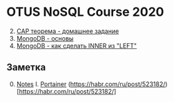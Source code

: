 # OTUS NoSQL Course 2020

2. [CAP теорема - домашнее задание](./002_CAP_THEOREM.md)
3. [MongoDB - основы](./003_MONGODB.md)
4. [MongoDB - как сделать INNER из "LEFT"](./004_MONGODB_JOIN.md)


## Заметка

0. [Notes](./000_NOTES.md) 
I. [Portainer](./101_PORTAINER.md) (https://habr.com/ru/post/523182/)[https://habr.com/ru/post/523182/]